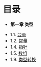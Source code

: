 目录
===
* **第一章 类型**
 - 1.1. [变量](Chapter01/1.1-variable.md)
 - 1.2. [常量](Chapter01/1.2-const.md)
 - 1.4. [指针](Chapter01/1.4-pointer.md)
 - 1.5. [数组](Chapter01/1.5-array.md)
 - 1.9. [类型转换](Chapter01/1.9-convert.md)
